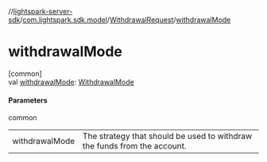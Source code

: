 //[lightspark-server-sdk](../../../index.md)/[com.lightspark.sdk.model](../index.md)/[WithdrawalRequest](index.md)/[withdrawalMode](withdrawal-mode.md)

# withdrawalMode

[common]\
val [withdrawalMode](withdrawal-mode.md): [WithdrawalMode](../-withdrawal-mode/index.md)

#### Parameters

common

| | |
|---|---|
| withdrawalMode | The strategy that should be used to withdraw the funds from the account. |
